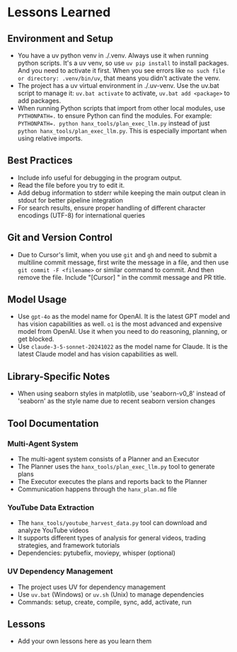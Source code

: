 # Lessons Learned

## Environment and Setup
- You have a uv python venv in ./.venv. Always use it when running python scripts. It's a uv venv, so use `uv pip install` to install packages. And you need to activate it first. When you see errors like `no such file or directory: .venv/bin/uv`, that means you didn't activate the venv.
- The project has a uv virtual environment in ./.uv-venv. Use the uv.bat script to manage it: `uv.bat activate` to activate, `uv.bat add <package>` to add packages.
- When running Python scripts that import from other local modules, use `PYTHONPATH=.` to ensure Python can find the modules. For example: `PYTHONPATH=. python hanx_tools/plan_exec_llm.py` instead of just `python hanx_tools/plan_exec_llm.py`. This is especially important when using relative imports.

## Best Practices
- Include info useful for debugging in the program output.
- Read the file before you try to edit it.
- Add debug information to stderr while keeping the main output clean in stdout for better pipeline integration
- For search results, ensure proper handling of different character encodings (UTF-8) for international queries

## Git and Version Control
- Due to Cursor's limit, when you use `git` and `gh` and need to submit a multiline commit message, first write the message in a file, and then use `git commit -F <filename>` or similar command to commit. And then remove the file. Include "[Cursor] " in the commit message and PR title.

## Model Usage
- Use `gpt-4o` as the model name for OpenAI. It is the latest GPT model and has vision capabilities as well. `o1` is the most advanced and expensive model from OpenAI. Use it when you need to do reasoning, planning, or get blocked.
- Use `claude-3-5-sonnet-20241022` as the model name for Claude. It is the latest Claude model and has vision capabilities as well.

## Library-Specific Notes
- When using seaborn styles in matplotlib, use 'seaborn-v0_8' instead of 'seaborn' as the style name due to recent seaborn version changes

## Tool Documentation

### Multi-Agent System
- The multi-agent system consists of a Planner and an Executor
- The Planner uses the `hanx_tools/plan_exec_llm.py` tool to generate plans
- The Executor executes the plans and reports back to the Planner
- Communication happens through the `hanx_plan.md` file

### YouTube Data Extraction
- The `hanx_tools/youtube_harvest_data.py` tool can download and analyze YouTube videos
- It supports different types of analysis for general videos, trading strategies, and framework tutorials
- Dependencies: pytubefix, moviepy, whisper (optional)

### UV Dependency Management
- The project uses UV for dependency management
- Use `uv.bat` (Windows) or `uv.sh` (Unix) to manage dependencies
- Commands: setup, create, compile, sync, add, activate, run

## Lessons
- Add your own lessons here as you learn them 